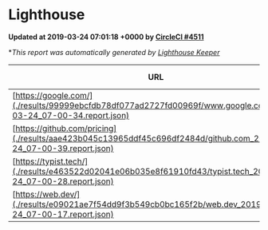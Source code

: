 
# Lighthouse

**Updated at 2019-03-24 07:01:18 +0000 by [CircleCI #4511](https://circleci.com/gh/ItinerisLtd/lighthouse-keeper-example/4511)**

**This report was automatically generated by [Lighthouse Keeper](https://github.com/itinerisltd/lighthouse-keeper)*

| URL | Performance | Accessibility | Best Practices | SEO | PWA | Updated At |
| --- | --- | --- | --- | --- | --- | --- |
| [https://google.com/](./results/99999ebcfdb78df077ad2727fd00969f/www.google.com_2019-03-24_07-00-34.report.json) | 0.93 | 0.71 | 0.93 | 0.82 | 0.58 | 2019-03-24T07:00:34.028Z |
| [https://github.com/pricing](./results/aae423b045c13965ddf45c696df2484d/github.com_2019-03-24_07-00-39.report.json) | 0.85 | 0.89 | 0.93 | 0.9 | 0.58 | 2019-03-24T07:00:39.783Z |
| [https://typist.tech/](./results/e463522d02041e06b035e8f61910fd43/typist.tech_2019-03-24_07-00-28.report.json) | 1 |  |  |  |  | 2019-03-24T07:00:28.687Z |
| [https://web.dev/](./results/e09021ae7f54dd9f3b549cb0bc165f2b/web.dev_2019-03-24_07-00-17.report.json) | 0.96 | 0.93 | 0.93 | 0.96 | 1 | 2019-03-24T07:00:17.672Z |
